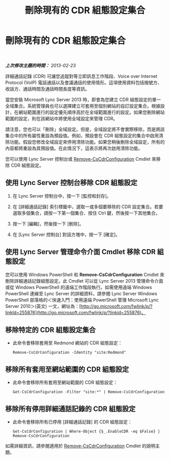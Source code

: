 ﻿---
title: 刪除現有的 CDR 組態設定集合
TOCTitle: 刪除現有的 CDR 組態設定集合
ms:assetid: 8ebf5da8-c0fc-498c-8d85-527d3be8479a
ms:mtpsurl: https://technet.microsoft.com/zh-tw/library/JJ688128(v=OCS.15)
ms:contentKeyID: 49890201
ms.date: 08/10/2015
mtps_version: v=OCS.15
ms.translationtype: HT
---

# 刪除現有的 CDR 組態設定集合

 

_**上次修改主題的時間：** 2013-02-23_

詳細通話記錄 (CDR) 可讓您追蹤對等立即訊息工作階段、Voice over Internet Protocol (VoIP) 電話通話以及會議通話的使用情形。這項使用資料包括撥號方、收話方、通話時間及通話時間長度等資訊。

當您安裝 Microsoft Lync Server 2013 時，即會為您建立 CDR 組態設定的單一全域集合。系統管理員也可以選擇建立可套用至個別網站的自訂設定集合。根據設計，在網站範圍進行的設定優先順序高於在全域範圍進行的設定。如果您刪除網站範圍的設定，則在該網站中將使用全域設定來管理 CDR。

請注意，您也可以「刪除」全域設定。但是，全域設定將不會實際移除，而是將該集合中的所有屬性重設為預設值。例如，預設會在 CDR 組態設定的集合中啟用清除功能。假設您修改全域設定來停用清除功能。如果您稍後刪除全域設定，所有的內容都將重設為其預設值。在此情況下，這表示將再次啟用清除功能。

您可以使用 Lync Server 控制台或 [Remove-CsCdrConfiguration](https://docs.microsoft.com/en-us/powershell/module/skype/Remove-CsCdrConfiguration) Cmdlet 來移除 CDR 組態設定。

## 使用 Lync Server 控制台移除 CDR 組態設定

1.  在 Lync Server 控制台中，按一下 \[監控和封存\]。

2.  在 \[詳細通話記錄\] 索引標籤中，選取一或多個要移除的 CDR 設定集合。若要選取多個集合，請按一下第一個集合、按住 Ctrl 鍵，然後按一下其他集合。

3.  按一下 \[編輯\]，然後按一下 \[刪除\]。

4.  在 \[Lync Server 控制台\] 對話方塊中，按一下 \[確定\]。

## 使用 Lync Server 管理命令介面 Cmdlet 移除 CDR 組態設定

您可以使用 Windows PowerShell 和 **Remove-CsCdrConfiguration** Cmdlet 來刪除詳細通話記錄組態設定。此 Cmdlet 可以從 Lync Server 2013 管理命令介面或從 Windows PowerShell 的遠端工作階段執行。如需使用遠端 Windows PowerShell 連線至 Lync Server 的詳細資料，請參閱 Lync Server Windows PowerShell 部落格的＜快速入門：使用遠端 PowerShell 管理 Microsoft Lync Server 2010＞(英文) 一文，網址為：[http://go.microsoft.com/fwlink/p/?linkId=255876](http://go.microsoft.com/fwlink/p/?linkid=255876)。

## 移除特定的 CDR 組態設定集合

  - 此命令會移除套用至 Redmond 網站的 CDR 組態設定：
    
        Remove-CsCdrConfiguration -Identity "site:Redmond"

## 移除所有套用至網站範圍的 CDR 組態設定

  - 此命令會移除所有套用至網站範圍的 CDR 組態設定：
    
        Get-CsCdrConfiguration -Filter "site:*" | Remove-CsCdrConfiguration

## 移除所有停用詳細通話記錄的 CDR 組態設定

  - 此命令會移除所有已停用 \[詳細通話記錄\] 的 CDR 組態設定：
    
        Get-CsCdrConfiguration | Where-Object {$_.EnableCDR -eq $False} | Remove-CsCdrConfiguration

如需詳細資訊，請參閱適用於 [Remove-CsCdrConfiguration](https://docs.microsoft.com/en-us/powershell/module/skype/Remove-CsCdrConfiguration) Cmdlet 的說明主題。

